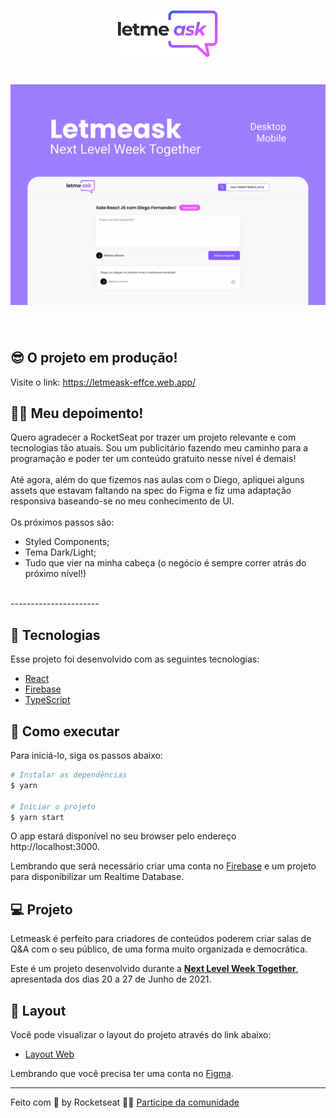 <p align="center">
  <img alt="Letmeask" src=".github/logo.svg" width="160px">
</p>

<h1 align="center">
    <img alt="Letmeask" src=".github/cover.svg" />
</h1>

<br>

## 😎 O projeto em produção!

Visite o link: https://letmeask-effce.web.app/

## 🤯🤯 Meu depoimento!

Quero agradecer a RocketSeat por trazer um projeto relevante e com tecnologias tão atuais. Sou um publicitário fazendo meu caminho para a programação e poder ter um conteúdo gratuito nesse nível é demais! 
<br>
<br>
Até agora, além do que fizemos nas aulas com o Diego, apliquei alguns assets que estavam faltando na spec do Figma e fiz uma adaptação responsiva baseando-se no meu conhecimento de UI.
<br>
<br>
Os próximos passos são:
  - Styled Components;
  - Tema Dark/Light;
  - Tudo que vier na minha cabeça (o negócio é sempre correr atrás do próximo nível!)
<br>
----------------------

## 🧪 Tecnologias

Esse projeto foi desenvolvido com as seguintes tecnologias:

- [React](https://reactjs.org)
- [Firebase](https://firebase.google.com/)
- [TypeScript](https://www.typescriptlang.org/)

## 🚀 Como executar

Para iniciá-lo, siga os passos abaixo:
```bash
# Instalar as dependências
$ yarn

# Iniciar o projeto
$ yarn start
```
O app estará disponível no seu browser pelo endereço http://localhost:3000.

Lembrando que será necessário criar uma conta no [Firebase](https://firebase.google.com/) e um projeto para disponibilizar um Realtime Database.

## 💻 Projeto

Letmeask é perfeito para criadores de conteúdos poderem criar salas de Q&A com o seu público, de uma forma muito organizada e democrática. 

Este é um projeto desenvolvido durante a **[Next Level Week Together](https://nextlevelweek.com/)**, apresentada dos dias 20 a 27 de Junho de 2021.


## 🔖 Layout

Você pode visualizar o layout do projeto através do link abaixo:

- [Layout Web](https://www.figma.com/file/u0BQK8rCf2KgzcukdRRCWh/Letmeask/duplicate) 

Lembrando que você precisa ter uma conta no [Figma](http://figma.com/).

---

Feito com 💜 by Rocketseat 👋🏻 [Participe da comunidade](https://discord.gg/gKUVrzrPrU)
